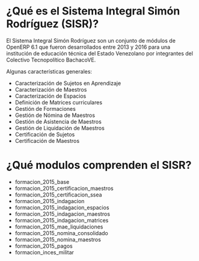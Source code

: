 # ¿Qué es el Sistema Integral Simón Rodríguez (SISR)?

El Sistema Integral Simón Rodríguez son un conjunto de módulos de OpenERP 6.1 que fueron desarrollados entre 2013 y 2016 para una institución de educación técnica del Estado Venezolano por integrantes del Colectivo Tecnopolítico BachacoVE.

Algunas características generales:
* Caracterización de Sujetos en Aprendizaje
* Caracterización de Maestros
* Caracterización de Espacios
* Definición de Matrices curriculares
* Gestión de Formaciones
* Gestión de Nómina de Maestros
* Gestión de Asistencia de Maestros
* Gestión de Liquidación de Maestros
* Certificación de Sujetos
* Certificación de Maestros

# ¿Qué modulos comprenden el SISR?
* formacion_2015_base
* formacion_2015_certificacion_maestros
* formacion_2015_certificacion_ssea
* formacion_2015_indagacion
* formacion_2015_indagacion_espacios
* formacion_2015_indagacion_maestros
* formacion_2015_indagacion_matrices
* formacion_2015_mae_liquidaciones
* formacion_2015_nomina_consolidado
* formacion_2015_nomina_maestros
* formacion_2015_pagos
* formacion_inces_militar